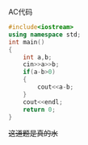 AC代码
```cpp
#include<iostream>
using namespace std;
int main()
{
	int a,b;
	cin>>a>>b;
	if(a-b>0)
	{
		cout<<a-b;
	}
	cout<<endl;
	return 0;
}
```
~~这道题是真的水~~